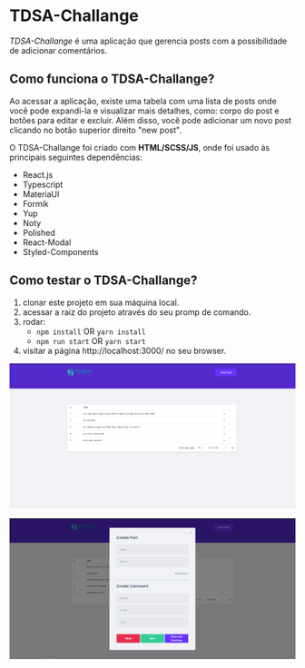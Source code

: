 # TDSA-Challange
*TDSA-Challange* é uma aplicação que gerencia posts com a possibilidade de adicionar comentários.

## Como funciona o TDSA-Challange?
Ao acessar a aplicação, existe uma tabela com uma lista de posts onde você pode expandi-la e visualizar mais detalhes, como: corpo do post e botões para editar e excluir. Além disso, você pode adicionar um novo post clicando no botão superior direito "new post". 

O TDSA-Challange foi criado com **HTML/SCSS/JS**, onde foi usado às principais seguintes dependências:

- React.js
- Typescript
- MateriaUI
- Formik
- Yup
- Noty
- Polished
- React-Modal
- Styled-Components

## Como testar o TDSA-Challange?
1. clonar este projeto em sua máquina local.
2. acessar a raiz do projeto através do seu promp de comando.
3. rodar:
    - `npm install` OR `yarn install`
    - `npm run start` OR `yarn start`
5. visitar a página http://localhost:3000/ no seu browser.

![Application](https://raw.githubusercontent.com/paulinho68/tdsa-challenge/master/prints/print1.png)

![Application](https://raw.githubusercontent.com/paulinho68/tdsa-challenge/master/prints/print2.png)